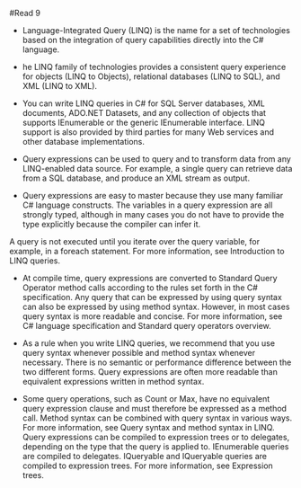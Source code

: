 #Read 9

- Language-Integrated Query (LINQ) is the name for a set of technologies based on the integration of query capabilities directly into the C# language.

- he LINQ family of technologies provides a consistent query experience for objects (LINQ to Objects), relational databases (LINQ to SQL), and XML (LINQ to XML).

- You can write LINQ queries in C# for SQL Server databases, XML documents, ADO.NET Datasets, and any collection of objects that supports IEnumerable or the generic IEnumerable<T> interface. LINQ support is also provided by third parties for many Web services and other database implementations.

- Query expressions can be used to query and to transform data from any LINQ-enabled data source. For example, a single query can retrieve data from a SQL database, and produce an XML stream as output.

- Query expressions are easy to master because they use many familiar C# language constructs.
The variables in a query expression are all strongly typed, although in many cases you do not have to provide the type explicitly because the compiler can infer it. 

A query is not executed until you iterate over the query variable, for example, in a foreach statement. For more information, see Introduction to LINQ queries.

- At compile time, query expressions are converted to Standard Query Operator method calls according to the rules set forth in the C# specification. Any query that can be expressed by using query syntax can also be expressed by using method syntax. However, in most cases query syntax is more readable and concise. For more information, see C# language specification and Standard query operators overview.

- As a rule when you write LINQ queries, we recommend that you use query syntax whenever possible and method syntax whenever necessary. There is no semantic or performance difference between the two different forms. Query expressions are often more readable than equivalent expressions written in method syntax.

- Some query operations, such as Count or Max, have no equivalent query expression clause and must therefore be expressed as a method call. Method syntax can be combined with query syntax in various ways. For more information, see Query syntax and method syntax in LINQ.
Query expressions can be compiled to expression trees or to delegates, depending on the type that the query is applied to. IEnumerable<T> queries are compiled to delegates. IQueryable and IQueryable<T> queries are compiled to expression trees. For more information, see Expression trees.